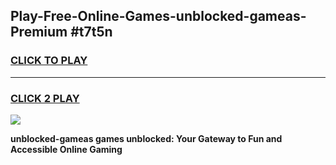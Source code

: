 
## Play-Free-Online-Games-unblocked-gameas-Premium #t7t5n
<h3>
<a href="https://premium.freeplayer.one?title=unblocked-gameas&ref=8M">CLICK TO PLAY</a></h3>
<hr>

<h3>
<a href="https://premium.freeplayer.one?title=unblocked-gameas&ref=8M">CLICK 2 PLAY</a>
  
</h3>

<a href="https://premium.freeplayer.one?title=unblocked-gameas&ref=8M"><img src="https://clearcache.store/games.png"></a>


**unblocked-gameas games unblocked: Your Gateway to Fun and Accessible Online Gaming**
